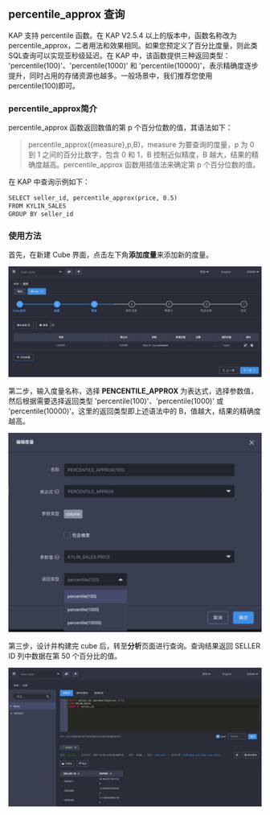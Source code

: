 ## percentile_approx 查询

KAP 支持 percentile 函数。在 KAP V2.5.4 以上的版本中，函数名称改为 percentile_approx，二者用法和效果相同。如果您预定义了百分比度量，则此类SQL查询可以实现亚秒级延迟。在 KAP 中，该函数提供三种返回类型： 'percentile(100)'、'percentile(1000)' 和 'percentile(10000)'，表示精确度逐步提升，同时占用的存储资源也越多。一般场景中，我们推荐您使用percentile(100)即可。

### percentile_approx简介

percentile_approx 函数返回数值的第 p 个百分位数的值，其语法如下：

> percentile_approx({measure},p,B)，measure 为要查询的度量，p 为 0 到 1 之间的百分比数字，包含 0 和 1，B 控制近似精度，B 越大，结果的精确度越高。percentile_approx 函数用插值法来确定第 p 个百分位数的值。
>

在 KAP 中查询示例如下：

```
SELECT seller_id, percentile_approx(price, 0.5)
FROM KYLIN_SALES
GROUP BY seller_id
```

### 使用方法

首先，在新建 Cube 界面，点击左下角**添加度量**来添加新的度量。

![添加度量页面](images/percentile_approximate/1.cn.png)

第二步，输入度量名称，选择 **PENCENTILE_APPROX** 为表达式，选择参数值，然后根据需要选择返回类型 'percentile(100)'、'percentile(1000)' 或 'percentile(10000)'。这里的返回类型即上述语法中的 B，值越大，结果的精确度越高。

![添加度量页面](images/percentile_approximate/return_type.cn.png)

第三步，设计并构建完 cube 后，转至**分析**页面进行查询。查询结果返回 SELLER ID 列中数据在第 50 个百分比的值。

![SQL 查询](images/percentile_approximate/cube_query.cn.png)
